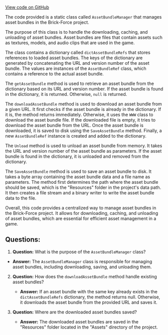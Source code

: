 [View code on GitHub](https://github.com/TieHaxJan/Brick-Force/Assembly-CSharp\AssetBundleManager.cs)

The code provided is a static class called `AssetBundleManager` that manages asset bundles in the Brick-Force project. 

The purpose of this class is to handle the downloading, caching, and unloading of asset bundles. Asset bundles are files that contain assets such as textures, models, and audio clips that are used in the game. 

The class contains a dictionary called `dictAssetBundleRefs` that stores references to loaded asset bundles. The keys of the dictionary are generated by concatenating the URL and version number of the asset bundle. The values are instances of the `AssetBundleRef` class, which contains a reference to the actual asset bundle.

The `getAssetBundle` method is used to retrieve an asset bundle from the dictionary based on its URL and version number. If the asset bundle is found in the dictionary, it is returned. Otherwise, `null` is returned.

The `downloadAssetBundle` method is used to download an asset bundle from a given URL. It first checks if the asset bundle is already in the dictionary. If it is, the method returns immediately. Otherwise, it uses the `WWW` class to download the asset bundle file. If the downloaded file is empty, it tries to download the asset bundle from the URL. Once the asset bundle is downloaded, it is saved to disk using the `SaveAssetBundle` method. Finally, a new `AssetBundleRef` instance is created and added to the dictionary.

The `Unload` method is used to unload an asset bundle from memory. It takes the URL and version number of the asset bundle as parameters. If the asset bundle is found in the dictionary, it is unloaded and removed from the dictionary.

The `SaveAssetBundle` method is used to save an asset bundle to disk. It takes a byte array containing the asset bundle data and a file name as parameters. The method first determines the path where the asset bundle should be saved, which is the "Resources" folder in the project's data path. It then creates a file stream and a binary writer to write the asset bundle data to the file.

Overall, this code provides a centralized way to manage asset bundles in the Brick-Force project. It allows for downloading, caching, and unloading of asset bundles, which are essential for efficient asset management in a game.
## Questions: 
 1. **Question:** What is the purpose of the `AssetBundleManager` class?
   - **Answer:** The `AssetBundleManager` class is responsible for managing asset bundles, including downloading, saving, and unloading them.

2. **Question:** How does the `downloadAssetBundle` method handle existing asset bundles?
   - **Answer:** If an asset bundle with the same key already exists in the `dictAssetBundleRefs` dictionary, the method returns null. Otherwise, it downloads the asset bundle from the provided URL and saves it.

3. **Question:** Where are the downloaded asset bundles saved?
   - **Answer:** The downloaded asset bundles are saved in the "Resources" folder located in the "Assets" directory of the project.